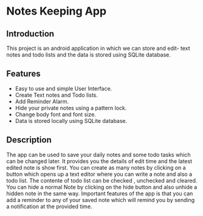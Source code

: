 # Notes Keeping App
## Introduction
This project is an android application in which we can store and edit- text notes and todo lists and the data is stored using SQLite database.
## Features
* Easy to use and simple User Interface.
* Create Text notes and Todo lists.
* Add Reminder Alarm.
* Hide your private notes using a pattern lock.
* Change body font and font size.
* Data is stored locally using SQLite database.
## Description
The app can be used to save your daily notes and some todo tasks which can be changed later. It provides you the details of edit time and the latest edited note is show first.
You can create as many notes by clicking on a button which opens up a text editor where you can write a note and also a todo list. The contente of todo list can be checked
, unchecked and cleared. You can hide a normal Note by clicking on the hide button and also unhide a hidden note in the same way.
Important features of the app is that you can add a reminder to any of your saved note which will remind you by sending a notification at the provided time.
